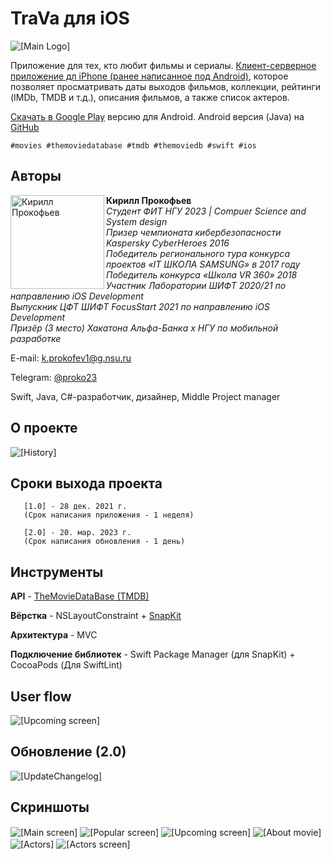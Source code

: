 # TraVa для iOS
<img src="https://raw.githubusercontent.com/prokyhouse/TraVa-iOS/master/Images/TraVaImage1.jpeg" alt="[Main Logo]" align="center"/>


Приложение для тех, кто любит фильмы и сериалы. 
[Клиент-серверное приложение дл iPhone (ранее написанное под Android)](https://play.google.com/store/apps/details?id=ru.myitschool.travamd&hl), которое позволяет просматривать даты выходов фильмов, коллекции, рейтинги (IMDb, TMDB и т.д.), описания фильмов, а также список актеров.

[Скачать в Google Play](https://play.google.com/store/apps/details?id=ru.myitschool.travamd&hl) версию для Android.
Android версия (Java) на [GitHub](https://github.com/prokyhouse/TraVa)


` #movies #themoviedatabase #tmdb #themoviedb #swift #ios `


## Авторы

<img src="https://habrastorage.org/webt/xn/wq/r_/xnwqr_c12neoliwun446oljbewq.png" alt="Кирилл Прокофьев" align="left" width="150"/>

**Кирилл Прокофьев**  
*Студент ФИТ НГУ 2023 | Compuer Science and System design*  
*Призер чемпионата кибербезопасности Kaspersky CyberHeroes 2016*  
*Победитель регионального тура конкурса проектов «IT ШКОЛА SAMSUNG» в 2017 году*   
*Победитель конкурса «Школа VR 360» 2018*   
*Участник Лаборатории ШИФТ 2020/21 по направлению iOS Development*  
*Выпускник ЦФТ ШИФТ FocusStart 2021 по направлению iOS Development*  
*Призёр (3 место) Хакатона Альфа-Банка x НГУ по мобильной разработке*  

E-mail:  k.prokofev1@g.nsu.ru

Telegram: [@proko23](https://t.me/proko23)

Swift, Java, C#-разработчик, дизайнер, Middle Project manager


## О проекте
<img src="https://raw.githubusercontent.com/prokyhouse/TraVa-iOS/master/Images/TraVaImage3.jpeg" alt="[History]" align="center"/>
   
## Сроки выхода проекта
```
   [1.0] - 28 дек. 2021 г.
   (Срок написания приложения - 1 неделя)
```
```
   [2.0] - 20. мар. 2023 г.
   (Срок написания обновления - 1 день)
```
   
## Инструменты
**API** - [TheMovieDataBase (TMDB)](https://www.themoviedb.org)

**Вёрстка** - NSLayoutConstraint + [SnapKit](https://github.com/SnapKit/SnapKit)

**Архитектура** - MVC

**Подключение библиотек** - Swift Package Manager (для SnapKit) + CocoaPods (Для SwiftLint)
   
## User flow
<img src="https://raw.githubusercontent.com/prokyhouse/TraVa-iOS/master/Images/TraVaImage9.jpeg?raw=true" alt="[Upcoming screen]" align="center"/>

## Обновление (2.0)
<img src="https://raw.githubusercontent.com/prokyhouse/TraVa-iOS/master/Images/TraVaImageVersion2.jpeg" alt="[UpdateChangelog]" align="center"/>

## Скриншоты
<img src="https://raw.githubusercontent.com/prokyhouse/TraVa-iOS/develop/Images/TraVaImage4.jpeg" alt="[Main screen]" align="center"/>
<img src="https://raw.githubusercontent.com/prokyhouse/TraVa-iOS/master/Images/TraVaImage5.jpeg?raw=true" alt="[Popular screen]" align="center"/>
<img src="https://raw.githubusercontent.com/prokyhouse/TraVa-iOS/master/Images/TraVaImage6.jpeg?raw=true" alt="[Upcoming screen]" align="center"/>
<img src="https://raw.githubusercontent.com/prokyhouse/TraVa-iOS/master/Images/TraVaImage7.jpeg?raw=true" alt="[About movie]" align="center"/>
<img src="https://raw.githubusercontent.com/prokyhouse/TraVa-iOS/master/Images/TraVaImage8.jpeg?raw=true" alt="[Actors]" align="center"/>
<img src="https://raw.githubusercontent.com/prokyhouse/TraVa-iOS/master/Images/TraVaImage8_1.jpeg?raw=true" alt="[Actors screen]" align="center"/>

